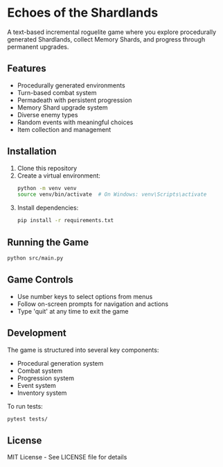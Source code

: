 # Echoes of the Shardlands

A text-based incremental roguelite game where you explore procedurally generated Shardlands, collect Memory Shards, and progress through permanent upgrades.

## Features

- Procedurally generated environments
- Turn-based combat system
- Permadeath with persistent progression
- Memory Shard upgrade system
- Diverse enemy types
- Random events with meaningful choices
- Item collection and management

## Installation

1. Clone this repository
2. Create a virtual environment:
   ```bash
   python -m venv venv
   source venv/bin/activate  # On Windows: venv\Scripts\activate
   ```
3. Install dependencies:
   ```bash
   pip install -r requirements.txt
   ```

## Running the Game

```bash
python src/main.py
```

## Game Controls

- Use number keys to select options from menus
- Follow on-screen prompts for navigation and actions
- Type 'quit' at any time to exit the game

## Development

The game is structured into several key components:
- Procedural generation system
- Combat system
- Progression system
- Event system
- Inventory system

To run tests:
```bash
pytest tests/
```

## License

MIT License - See LICENSE file for details 